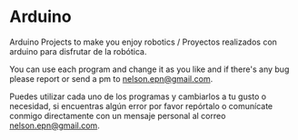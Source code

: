 # Arduino
Arduino Projects to make you enjoy robotics / Proyectos realizados con arduino para disfrutar de la robótica.

You can use each program and change it as you like and if there's any bug please report or send a pm to nelson.epn@gmail.com.

Puedes utilizar cada uno de los programas y cambiarlos a tu gusto o necesidad, si encuentras algún error por favor repórtalo o comunícate conmigo directamente con un mensaje personal al correo nelson.epn@gmail.com.
